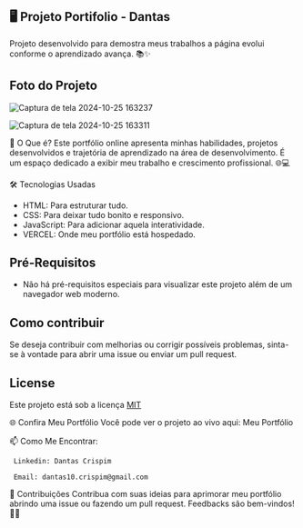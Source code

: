  ## 🖥️ Projeto Portifolio - Dantas

  Projeto desenvolvido para demostra meus trabalhos a página evolui conforme o aprendizado avança. 📚✨


## Foto do Projeto
![Captura de tela 2024-10-25 163237](https://github.com/user-attachments/assets/431d0808-a1fa-4254-87f5-299fb3fb1a0c)


![Captura de tela 2024-10-25 163311](https://github.com/user-attachments/assets/651e482f-6724-4fe5-bd8e-8561148151b7)




🚀 O Que é?
  Este portfólio online apresenta minhas habilidades, projetos desenvolvidos e trajetória de aprendizado na área de desenvolvimento. 
  É um espaço dedicado a exibir meu trabalho e crescimento profissional. 🌐💻


🛠️ Tecnologias Usadas
  - HTML: Para estruturar tudo.
  - CSS: Para deixar tudo bonito e responsivo.
  - JavaScript: Para adicionar aquela interatividade.
  - VERCEL: Onde meu portfólio está hospedado.

## Pré-Requisitos

  * Não há pré-requisitos especiais para visualizar este projeto além de um navegador web moderno.
    
## Como contribuir

   Se deseja contribuir com melhorias ou corrigir possíveis problemas, sinta-se à vontade para abrir uma issue ou enviar um pull request.
    
## License
  Este projeto está sob a licença [MIT](https://choosealicense.com/licenses/mit/)

🌐 Confira Meu Portfólio
  Você pode ver o projeto ao vivo aqui: Meu Portfólio

📫 Como Me Encontrar:

     Linkedin: Dantas Crispim

     Email: dantas10.crispim@gmail.com

📝 Contribuições Contribua com suas ideias para aprimorar meu portfólio abrindo uma issue ou fazendo um pull request. Feedbacks são bem-vindos! 🌟🚀
